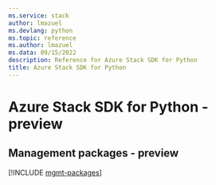 ```yaml
---
ms.service: stack
author: lmazuel
ms.devlang: python
ms.topic: reference
ms.author: lmazuel
ms.data: 09/15/2022
description: Reference for Azure Stack SDK for Python
title: Azure Stack SDK for Python
---
```

# Azure Stack SDK for Python - preview

## Management packages - preview
[!INCLUDE [mgmt-packages](stack-mgmt-index.md)]